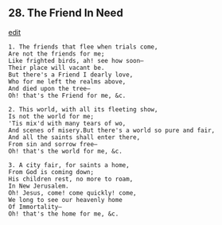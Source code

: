 
## 28.  The Friend In Need
[edit](https://docs.google.com/document/d/1fAvlcDsQ4nAP1CKNOi1yhvgyKEdieGGz/edit?mode=html)



    1. The friends that flee when trials come,
    Are not the friends for me;
    Like frighted birds, ah! see how soon—
    Their place will vacant be.
    But there's a Friend I dearly love,
    Who for me left the realms above,
    And died upon the tree—
    Oh! that's the Friend for me, &c.

    2. This world, with all its fleeting show,
    Is not the world for me;
    'Tis mix'd with many tears of wo,
    And scenes of misery.But there's a world so pure and fair,
    And all the saints shall enter there,
    From sin and sorrow free—
    Oh! that's the world for me, &c.

    3. A city fair, for saints a home,
    From God is coming down;
    His children rest, no more to roam,
    In New Jerusalem.
    Oh! Jesus, come! come quickly! come,
    We long to see our heavenly home
    Of Immortality—
    Oh! that's the home for me, &c.
